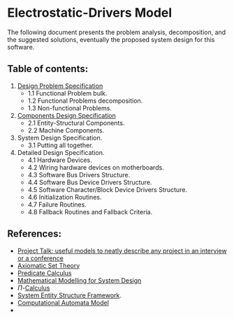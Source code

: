 # Electrostatic-Drivers Model

The following document presents the problem analysis, decomposition, and the suggested solutions, eventually the proposed system design for this software. 

## Table of contents:
1) [Design Problem Specification](https://github.com/Electrostat-Lab/Electrostatic-Drivers/blob/master/docs/electro-drivers/problem.md)
	* 1.1 Functional Problem bulk.
	* 1.2 Functional Problems decomposition.
	* 1.3 Non-functional Problems.
2) [Components Design Specification](https://github.com/Electrostat-Lab/Electrostatic-Drivers/blob/master/docs/electro-drivers/components.md)
	* 2.1 Entity-Structural Components.
	* 2.2 Machine Components.
3) System Design Specification.
	* 3.1 Putting all together.
4) Detailed Design Specification.
	* 4.1 Hardware Devices.
	* 4.2 Wiring hardware devices on motherboards.
	* 4.3 Software Bus Drivers Structure.
	* 4.4 Software Bus Device Drivers Structure.
	* 4.5 Software Character/Block Device Drivers Structure.
	* 4.6 Initialization Routines.
	* 4.7 Failure Routines.
	* 4.8 Fallback Routines and Fallback Criteria.
	
## References:
* [Project Talk: useful models to neatly describe any project in an interview or a conference](https://github.com/Electrostat-Lab/Project-talk)
* [Axiomatic Set Theory](https://en.wikipedia.org/wiki/Zermelo%E2%80%93Fraenkel_set_theory)
* [Predicate Calculus](https://en.wikipedia.org/wiki/First-order_logic)
* [Mathematical Modelling for System Design](https://link.springer.com/book/10.1007/978-3-030-18869-6#toc)
* $\Pi$-[Calculus](https://en.wikipedia.org/wiki/%CE%A0-calculus)
* [System Entity Structure Framework](https://dl.acm.org/doi/10.5555/3108244.3108245).
* [Computational Automata Model](https://en.wikipedia.org/wiki/Theory_of_computation)
* 
